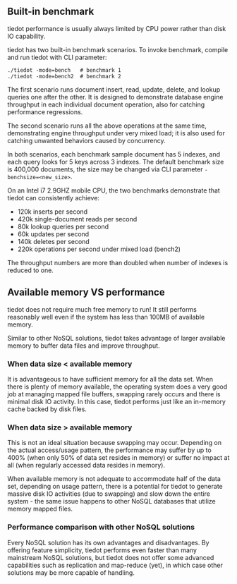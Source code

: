 ## Built-in benchmark

tiedot performance is usually always limited by CPU power rather than disk IO capability.

tiedot has two built-in benchmark scenarios. To invoke benchmark, compile and run tiedot with CLI parameter:

    ./tiedot -mode=bench   # benchmark 1
    ./tiedot -mode=bench2  # benchmark 2

The first scenario runs document insert, read, update, delete, and lookup queries one after the other. It is designed to demonstrate database engine throughput in each individual document operation, also for catching performance regressions.

The second scenario runs all the above operations at the same time, demonstrating engine throughput under very mixed load; it is also used for catching unwanted behaviors caused by concurrency.

In both scenarios, each benchmark sample document has 5 indexes, and each query looks for 5 keys across 3 indexes. The default benchmark size is 400,000 documents, the size may be changed via CLI parameter `-benchsize=<new_size>`.

On an Intel i7 2.9GHZ mobile CPU, the two benchmarks demonstrate that tiedot can consistently achieve:

- 120k inserts per second
- 420k single-document reads per second
- 80k lookup queries per second
- 60k updates per second
- 140k deletes per second
- 220k operations per second under mixed load (bench2)

The throughput numbers are more than doubled when number of indexes is reduced to one.

## Available memory VS performance

tiedot does not require much free memory to run! It still performs reasonably well even if the system has less than 100MB of available memory.

Similar to other NoSQL solutions, tiedot takes advantage of larger available memory to buffer data files and improve throughput.

### When data size < available memory

It is advantageous to have sufficient memory for all the data set. When there is plenty of memory available, the operating system does a very good job at managing mapped file buffers, swapping rarely occurs and there is minimal disk IO activity. In this case, tiedot performs just like an in-memory cache backed by disk files.

### When data size > available memory

This is not an ideal situation because swapping may occur. Depending on the actual access/usage pattern, the performance may suffer by up to 400% (when only 50% of data set resides in memory) or suffer no impact at all (when regularly accessed data resides in memory).

When available memory is not adequate to accommodate half of the data set, depending on usage pattern, there is a potential for tiedot to generate massive disk IO activities (due to swapping) and slow down the entire system - the same issue happens to other NoSQL databases that utilize memory mapped files.

### Performance comparison with other NoSQL solutions

Every NoSQL solution has its own advantages and disadvantages. By offering feature simplicity, tiedot performs even faster than many mainstream NoSQL solutions, but tiedot does not offer some advanced capabilities such as replication and map-reduce (yet), in which case other solutions may be more capable of handling.